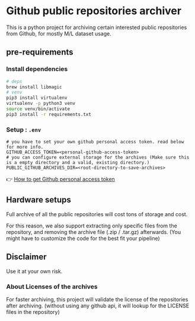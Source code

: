 # Github public repositories archiver

This is a python project for archiving certain interested public repositories from Github, for mostly M/L dataset usage.

## pre-requirements

### Install dependencies

```sh
# deps
brew install libmagic
# venv
pip3 install virtualenv
virtualenv -p python3 venv
source venv/bin/activate
pip3 install -r requirements.txt
```

### Setup : `.env`

```.env
# you have to set your own github personal access token. read below for more info.
GITHUB_ACCESS_TOKEN=<personal-github-access-token>
# you can configure external storage for the archives (Make sure this is a empty directory and a valid, existing directory.)
PUBLIC_GITHUB_ARCHIVES_DIR=<root-directory-to-save-archives>
```

👉 [How to get Github personal access token](https://docs.github.com/en/authentication/keeping-your-account-and-data-secure/creating-a-personal-access-token)

## Hardware setups

Full archive of all the public repositories will cost tons of storage and cost.

For this reason, we also support extracting only specific files from the repository, and removing the archive file (.zip / .tar.gz) afterwards. (You might have to customize the code for the best fit your pipeline)

## Disclaimer

Use it at your own risk.

### About Licenses of the archives

For faster archiving, this project will validate the license of the repositories after archiving. (without using any github api, it will lookup for the LICENSE files in the repository)
